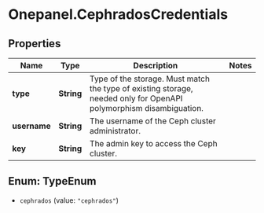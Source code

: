 # Onepanel.CephradosCredentials

## Properties
Name | Type | Description | Notes
------------ | ------------- | ------------- | -------------
**type** | **String** | Type of the storage. Must match the type of existing storage, needed only for OpenAPI polymorphism disambiguation.  | 
**username** | **String** | The username of the Ceph cluster administrator. | 
**key** | **String** | The admin key to access the Ceph cluster. | 


<a name="TypeEnum"></a>
## Enum: TypeEnum


* `cephrados` (value: `"cephrados"`)




